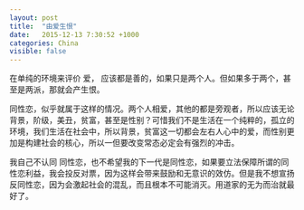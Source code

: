 ```yaml
---
layout: post
title:  "由爱生恨"
date:   2015-12-13 7:30:52 +1000
categories: China
visible: false
---
```

在单纯的环境来评价 爱， 应该都是善的，如果只是两个人。但如果多于两个，甚至是两派，那就会产生恨。

同性恋，似乎就属于这样的情况。两个人相爱，其他的都是旁观者，所以应该无论背景，阶级，美丑，贫富，甚至是性别？可惜我们不是生活在一个纯粹的，孤立的环境，我们生活在社会中，所以背景，贫富这一切都会左右人心中的爱，而性别更加是构建社会的核心，所以一但要改变常态必定会有强烈的冲击。

我自己不认同 同性恋，也不希望我的下一代是同性恋，如果要立法保障所谓的同性恋利益，我会投反对票，因为这样会带来鼓励和无意识的效仿。但是我不想宣扬反同性恋，因为会激起社会的混乱，而且根本不可能消灭。用道家的无为而治就最好了。


